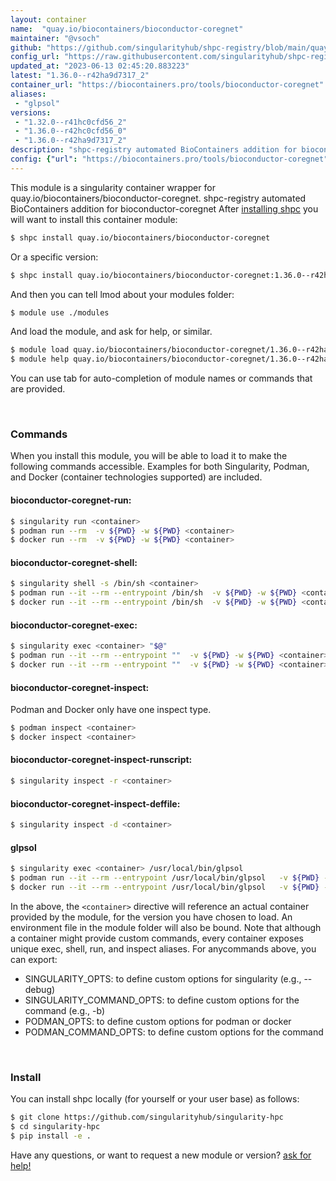 ```yaml
---
layout: container
name:  "quay.io/biocontainers/bioconductor-coregnet"
maintainer: "@vsoch"
github: "https://github.com/singularityhub/shpc-registry/blob/main/quay.io/biocontainers/bioconductor-coregnet/container.yaml"
config_url: "https://raw.githubusercontent.com/singularityhub/shpc-registry/main/quay.io/biocontainers/bioconductor-coregnet/container.yaml"
updated_at: "2023-06-13 02:45:20.883223"
latest: "1.36.0--r42ha9d7317_2"
container_url: "https://biocontainers.pro/tools/bioconductor-coregnet"
aliases:
 - "glpsol"
versions:
 - "1.32.0--r41hc0cfd56_2"
 - "1.36.0--r42hc0cfd56_0"
 - "1.36.0--r42ha9d7317_2"
description: "shpc-registry automated BioContainers addition for bioconductor-coregnet"
config: {"url": "https://biocontainers.pro/tools/bioconductor-coregnet", "maintainer": "@vsoch", "description": "shpc-registry automated BioContainers addition for bioconductor-coregnet", "latest": {"1.36.0--r42ha9d7317_2": "sha256:c89ed8a4347761771942a5937d9c3e793d8191aa05b8566752a51446f699f85f"}, "tags": {"1.32.0--r41hc0cfd56_2": "sha256:e1d16ac6afb96a0cdab9c0b0c3f8db2f496ad2bff5917c64a15d5d502a0e3d0b", "1.36.0--r42hc0cfd56_0": "sha256:c721a18fa153e5809162ba2af04785e117a020da9752aeedf01e0293597d2dd2", "1.36.0--r42ha9d7317_2": "sha256:c89ed8a4347761771942a5937d9c3e793d8191aa05b8566752a51446f699f85f"}, "docker": "quay.io/biocontainers/bioconductor-coregnet", "aliases": {"glpsol": "/usr/local/bin/glpsol"}}
---
```


This module is a singularity container wrapper for quay.io/biocontainers/bioconductor-coregnet.
shpc-registry automated BioContainers addition for bioconductor-coregnet
After [installing shpc](#install) you will want to install this container module:


```bash
$ shpc install quay.io/biocontainers/bioconductor-coregnet
```

Or a specific version:

```bash
$ shpc install quay.io/biocontainers/bioconductor-coregnet:1.36.0--r42ha9d7317_2
```

And then you can tell lmod about your modules folder:

```bash
$ module use ./modules
```

And load the module, and ask for help, or similar.

```bash
$ module load quay.io/biocontainers/bioconductor-coregnet/1.36.0--r42ha9d7317_2
$ module help quay.io/biocontainers/bioconductor-coregnet/1.36.0--r42ha9d7317_2
```

You can use tab for auto-completion of module names or commands that are provided.

<br>

### Commands

When you install this module, you will be able to load it to make the following commands accessible.
Examples for both Singularity, Podman, and Docker (container technologies supported) are included.

#### bioconductor-coregnet-run:

```bash
$ singularity run <container>
$ podman run --rm  -v ${PWD} -w ${PWD} <container>
$ docker run --rm  -v ${PWD} -w ${PWD} <container>
```

#### bioconductor-coregnet-shell:

```bash
$ singularity shell -s /bin/sh <container>
$ podman run --it --rm --entrypoint /bin/sh  -v ${PWD} -w ${PWD} <container>
$ docker run --it --rm --entrypoint /bin/sh  -v ${PWD} -w ${PWD} <container>
```

#### bioconductor-coregnet-exec:

```bash
$ singularity exec <container> "$@"
$ podman run --it --rm --entrypoint ""  -v ${PWD} -w ${PWD} <container> "$@"
$ docker run --it --rm --entrypoint ""  -v ${PWD} -w ${PWD} <container> "$@"
```

#### bioconductor-coregnet-inspect:

Podman and Docker only have one inspect type.

```bash
$ podman inspect <container>
$ docker inspect <container>
```

#### bioconductor-coregnet-inspect-runscript:

```bash
$ singularity inspect -r <container>
```

#### bioconductor-coregnet-inspect-deffile:

```bash
$ singularity inspect -d <container>
```


#### glpsol

```bash
$ singularity exec <container> /usr/local/bin/glpsol
$ podman run --it --rm --entrypoint /usr/local/bin/glpsol   -v ${PWD} -w ${PWD} <container> -c " $@"
$ docker run --it --rm --entrypoint /usr/local/bin/glpsol   -v ${PWD} -w ${PWD} <container> -c " $@"
```



In the above, the `<container>` directive will reference an actual container provided
by the module, for the version you have chosen to load. An environment file in the
module folder will also be bound. Note that although a container
might provide custom commands, every container exposes unique exec, shell, run, and
inspect aliases. For anycommands above, you can export:

 - SINGULARITY_OPTS: to define custom options for singularity (e.g., --debug)
 - SINGULARITY_COMMAND_OPTS: to define custom options for the command (e.g., -b)
 - PODMAN_OPTS: to define custom options for podman or docker
 - PODMAN_COMMAND_OPTS: to define custom options for the command

<br>

### Install

You can install shpc locally (for yourself or your user base) as follows:

```bash
$ git clone https://github.com/singularityhub/singularity-hpc
$ cd singularity-hpc
$ pip install -e .
```

Have any questions, or want to request a new module or version? [ask for help!](https://github.com/singularityhub/singularity-hpc/issues)